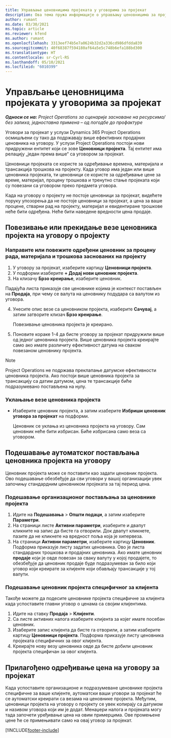 ```yaml
---
title: Управљање ценовницима пројеката у уговорима за пројекат
description: Ова тема пружа информације о управљању ценовницима за пројекат на уговорима за пројекат.
author: rumant
ms.date: 03/30/2021
ms.topic: article
ms.reviewer: kfend
ms.author: rumant
ms.openlocfilehash: 3313eef74b5e7a0624b32d2a336cd986dfdda839
ms.sourcegitcommit: 40f68387f594180af64a5e5c748b6efa188bd300
ms.translationtype: HT
ms.contentlocale: sr-Cyrl-RS
ms.lasthandoff: 05/10/2021
ms.locfileid: "6010399"
---
```

# <a name="manage-project-price-lists-on-project-contracts"></a>Управљање ценовницима пројеката у уговорима за пројекат

_**Односи се на:** Project Operations за сценарије засноване на ресурсима/без залиха, једноставна примена – од погодбе до профактуре_

Уговори за пројекат у услузи Dynamics 365 Project Operations осмишљени су тако да подржавају више ефективних продајних ценовника на уговору. У услузи Project Operations постоји нови придружени ентитет који се зове **Ценовници пројекта**. Тај ентитет има релацију „један према више“ са уговором за пројекат.

Ценовници пројеката се користе за одређивање времена, материјала и трансакција трошкова на пројекту. Када уговор има један или више ценовника пројеката, ти ценовници се користе за одређивање цене за време, материјал, процену трошкова и тренутно стање пројеката који су повезани са уговором преко предмета уговора.

Када на уговору о пројекту не постоје ценовници за пројекат, видећете поруку упозорења да не постоје ценовници за пројекат, а цена за ваше процене, стварни рад на пројекту, материјал и евидентиране трошкове неће бити одређена. Неће бити наведене вредности цена продаје.

## <a name="associate-or-unassociate-a-project-price-list-on-a-project-contract"></a>Повезивање или прекидање везе ценовника пројекта на уговору о пројекту

### <a name="create-or-associate-a-specific-price-list-for-estimating-project-based-work-material-and-expenses"></a>Направите или повежите одређени ценовник за процену рада, материјала и трошкова заснованих на пројекту

1. У уговору за пројекат, изаберите картицу **Ценовници пројекта**.
2. У подформи изаберите **+ Додај нови ценовник пројекта**.
3. На клизачу **Брзо креирање**, изаберите ценовник. 

  Падајућа листа приказује све ценовнике којима је контекст постављен на **Продаја**, при чему се валута на ценовнику подудара са валутом из уговора.
  
4. Унесите опис везе са ценовником пројекта, изаберите **Сачувај**, а затим затворите клизач **Брзо креирање**.

   Повезивање ценовника пројекта је креирано.
   
5. Поновите кораке 1-4 да бисте уговору за пројекат придружили више од једног ценовника пројекта. Више ценовника пројекта креирајте само ако имате различиту ефективност датума на сваком повезаном ценовнику пројекта.

> [!NOTE]
> Project Operations не подржава преклапање датумске ефективности ценовника пројекта. Ако постоји више ценовника пројекта за трансакцију са датим датумом, цена те трансакције биће подразумевано постављена на нулу.

### <a name="remove-a-project-price-list-association"></a>Уклањање везе ценовника пројекта

- Изаберите ценовник пројекта, а затим изаберите **Избриши ценовник уговора за пројекат** на подформи. 

  Ценовник се уклања из ценовника пројекта на уговору. Сам ценовник неће бити избрисан. Биће избрисана само веза са уговором.

## <a name="set-up-automatic-defaulting-of-project-price-lists-on-a-contract"></a>Подешавање аутоматског постављања ценовника пројекта на уговору

Ценовник пројекта може се поставити као задати ценовник пројекта. Ово подешавање обезбеђује да сви уговори у вашој организацији увек започињу стандардним ценовником пројеката за тај период цена.

### <a name="set-up-the-organizational-default-for-project-price-lists"></a>Подешавање организационог постављања за ценовнике пројекта

1. Идите на **Подешавања** > **Општи подаци**, а затим изаберите **Параметри**.
2. На страници листе **Активни параметри**, изаберите и двапут кликните на запис да бисте га отворили. Док двапут кликнете, пазите да не кликнете на вредност поља која је хипервеза. 
3. На страници **Активни параметри**, изаберите картицу **Ценовник**. Подформа приказује листу задатих ценовника. Ово је листа стандардних трошкова и продајних ценовника. Ако имате ценовник **продаје** који је овде повезан за сваку валуту у којој продајете, то обезбеђује да ценовник продаје буде подразумеван за било који уговор који креирате за клијенте који обављају трансакције у тој валути.

### <a name="set-up-a-customer-specific-project-price-list"></a>Подешавање ценовник пројекта специфичног за клијента

Такође можете да подесите ценовнике пројекта специфичне за клијента када успоставите главни уговор о ценама са својим клијентима.

1. Идите на ставку **Продаја** > **Клијенти**.
2. Са листе активних налога изаберите клијента за којег имате посебан ценовник.
3. Изаберите запис клијента да бисте га отворили, а затим изаберите картицу **Ценовници пројекта**. Подформа приказује листу ценовника пројеката специфичних за овог клијента. 
4. Креирајте нову везу ценовника овде да бисте добили ценовник пројекта специфичан за овог клијента.

## <a name="custom-pricing-on-a-project-contract"></a>Прилагођено одређивање цена на уговору за пројекат

Када успоставите организационе и подразумеване ценовнике пројекта специфичне за ваше клијенте, аутоматски ваши уговори за пројекат ће се аутоматски креирати са везама на ценовнике пројекта. Међутим, ценовници пројекта на уговору о пројекту се увек копирају са датумом и називом уговора који им је додат. Менаџери налога и пројеката могу тада започети уређивање цена на овим примерцима. Ове промењене цене ће се примењивати само на овај уговор за пројекат.


[!INCLUDE[footer-include](../includes/footer-banner.md)]
